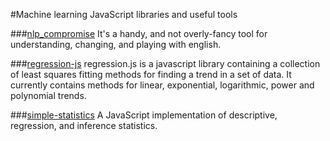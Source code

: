 #Machine learning JavaScript libraries and useful tools

###[nlp_compromise](https://github.com/nlp-compromise/nlp_compromise)
It's a handy, and not overly-fancy tool for understanding, changing, and playing with english.

###[regression-js](https://github.com/Tom-Alexander/regression-js)
regression.js is a javascript library containing a collection of least squares fitting methods for finding a trend in a set of data. It currently contains methods for linear, exponential, logarithmic, power and polynomial trends.

###[simple-statistics](http://simplestatistics.org/docs/)
A JavaScript implementation of descriptive, regression, and inference statistics.